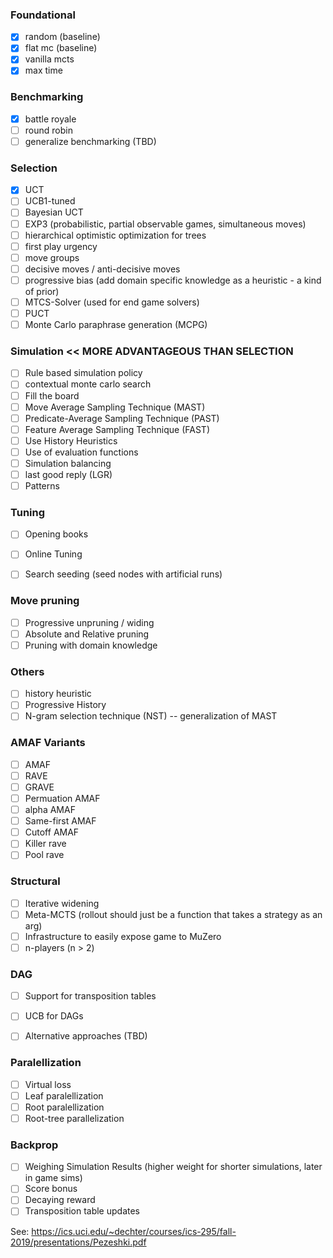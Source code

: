 
### Foundational
- [x] random (baseline)
- [x] flat mc (baseline)
- [x] vanilla mcts
- [x] max time

### Benchmarking
- [x] battle royale
- [ ] round robin
- [ ] generalize benchmarking (TBD)

### Selection
- [x] UCT
- [ ] UCB1-tuned
- [ ] Bayesian UCT
- [ ] EXP3 (probabilistic, partial observable games, simultaneous moves)
- [ ] hierarchical optimistic optimization for trees
- [ ] first play urgency
- [ ] move groups
- [ ] decisive moves / anti-decisive moves
- [ ] progressive bias (add domain specific knowledge as a heuristic - a kind of prior)
- [ ] MTCS-Solver (used for end game solvers)
- [ ] PUCT
- [ ] Monte Carlo paraphrase generation (MCPG)

### Simulation << MORE ADVANTAGEOUS THAN SELECTION
- [ ] Rule based simulation policy
- [ ] contextual monte carlo search
- [ ] Fill the board
- [ ] Move Average Sampling Technique (MAST)
- [ ] Predicate-Average Sampling Technique (PAST)
- [ ] Feature Average Sampling Technique (FAST)
- [ ] Use History Heuristics
- [ ] Use of evaluation functions
- [ ] Simulation balancing 
- [ ] last good reply (LGR)
- [ ] Patterns

### Tuning
- [ ] Opening books
- [ ] Online Tuning
- [ ] Search seeding (seed nodes with artificial runs)


### Move pruning
- [ ] Progressive unpruning / widing
- [ ] Absolute and Relative pruning
- [ ] Pruning with domain knowledge

### Others
- [ ] history heuristic
- [ ] Progressive History
- [ ] N-gram selection technique (NST) -- generalization of MAST

### AMAF Variants
- [ ] AMAF
- [ ] RAVE
- [ ] GRAVE
- [ ] Permuation AMAF
- [ ] alpha AMAF
- [ ] Same-first AMAF
- [ ] Cutoff AMAF
- [ ] Killer rave
- [ ] Pool rave

### Structural
- [ ] Iterative widening
- [ ] Meta-MCTS (rollout should just be a function that takes a strategy as an arg)
- [ ] Infrastructure to easily expose game to MuZero
- [ ] n-players (n > 2)

### DAG
- [ ] Support for transposition tables
- [ ] UCB for DAGs
- [ ] Alternative approaches (TBD)


### Paralellization
- [ ] Virtual loss
- [ ] Leaf paralellization
- [ ] Root paralellization
- [ ] Root-tree parallelization

### Backprop
- [ ] Weighing Simulation Results (higher weight for shorter simulations, later in game sims)
- [ ] Score bonus
- [ ] Decaying reward
- [ ] Transposition table updates

See: https://ics.uci.edu/~dechter/courses/ics-295/fall-2019/presentations/Pezeshki.pdf
